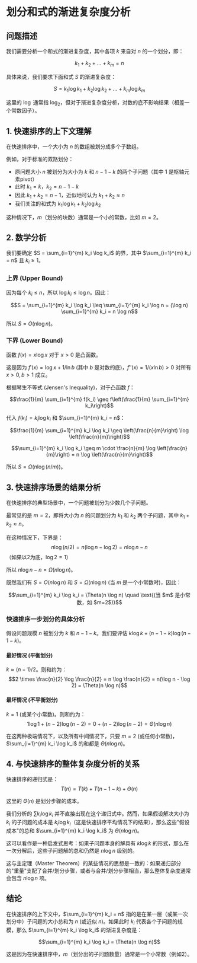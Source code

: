 # 划分和式的渐进复杂度分析

## 问题描述

我们需要分析一个和式的渐进复杂度，其中各项 $k$ 来自对 $n$ 的一个划分，即：

$$k_1 + k_2 + ... + k_m = n$$

具体来说，我们要求下面和式 $S$ 的渐进复杂度：

$$S = k_1 \log k_1 + k_2 \log k_2 + ... + k_m \log k_m$$

这里的 $\log$ 通常指 $\log_2$，但对于渐进复杂度分析，对数的底不影响结果（相差一个常数因子）。

## 1. 快速排序的上下文理解

在快速排序中，一个大小为 $n$ 的数组被划分成多个子数组。

例如，对于标准的双路划分：

- 原问题大小 $n$ 被划分为大小为 $k$ 和 $n-1-k$ 的两个子问题（其中 $1$ 是枢轴元素pivot）
- 此时 $k_1 = k$，$k_2 = n-1-k$
- 因此 $k_1 + k_2 = n-1$，近似地可认为 $k_1 + k_2 \approx n$
- 我们关注的和式为 $k_1 \log k_1 + k_2 \log k_2$

这种情况下，$m$（划分的块数）通常是一个小的常数，比如 $m=2$。

## 2. 数学分析

我们要确定 $S = \sum_{i=1}^{m} k_i \log k_i$ 的界，其中 $\sum_{i=1}^{m} k_i = n$ 且 $k_i \geq 1$。

### 上界 (Upper Bound)

因为每个 $k_i \leq n$，所以 $\log k_i \leq \log n$。因此：

$$S = \sum_{i=1}^{m} k_i \log k_i \leq \sum_{i=1}^{m} k_i \log n = (\log n) \sum_{i=1}^{m} k_i = n \log n$$

所以 $S = O(n \log n)$。

### 下界 (Lower Bound)

函数 $f(x) = x \log x$ 对于 $x > 0$ 是凸函数。

这是因为 $f'(x) = \log x + 1/\ln b$ (其中 $b$ 是对数的底)，$f''(x) = 1/(x \ln b) > 0$ 对所有 $x>0, b>1$ 成立。

根据琴生不等式 (Jensen's Inequality)，对于凸函数 $f$：

$$\frac{1}{m} \sum_{i=1}^{m} f(k_i) \geq f\left(\frac{1}{m} \sum_{i=1}^{m} k_i\right)$$

代入 $f(k_i) = k_i \log k_i$ 和 $\sum_{i=1}^{m} k_i = n$：

$$\frac{1}{m} \sum_{i=1}^{m} k_i \log k_i \geq \left(\frac{n}{m}\right) \log \left(\frac{n}{m}\right)$$

$$\sum_{i=1}^{m} k_i \log k_i \geq m \cdot \frac{n}{m} \log \left(\frac{n}{m}\right) = n \log \left(\frac{n}{m}\right)$$

所以 $S = \Omega(n \log(n/m))$。

## 3. 快速排序场景的结果分析

在快速排序的典型场景中，一个问题被划分为少数几个子问题。

最常见的是 $m=2$，即将大小为 $n$ 的问题划分为 $k_1$ 和 $k_2$ 两个子问题，其中 $k_1 + k_2 \approx n$。

在这种情况下，下界是： $$n \log(n/2) = n(\log n - \log 2) = n \log n - n$$ （如果以2为底，$\log 2 = 1$）

所以 $n \log n - n = \Omega(n \log n)$。

既然我们有 $S = O(n \log n)$ 和 $S = \Omega(n \log n)$ (当 $m$ 是一个小常数时)，因此：

$$\sum_{i=1}^{m} k_i \log k_i = \Theta(n \log n) \quad \text{(当 $m$ 是小常数，如 $m=2$)}$$

### 快速排序一步划分的具体分析

假设问题规模 $n$ 被划分为 $k$ 和 $n-1-k$。我们要评估 $k \log k + (n-1-k) \log (n-1-k)$。

#### 最好情况 (平衡划分)

$k \approx (n-1)/2$。则和约为： $$2 \times \frac{n}{2} \log \frac{n}{2} = n \log \frac{n}{2} = n(\log n - \log 2) = \Theta(n \log n)$$

#### 最坏情况 (不平衡划分)

$k=1$ (或某个小常数)。则和约为： $$1 \log 1 + (n-2) \log (n-2) = 0 + (n-2) \log (n-2) = \Theta(n \log n)$$

在这两种极端情况下，以及所有中间情况下，只要 $m=2$ (或任何小常数)，$\sum_{i=1}^{m} k_i \log k_i$ 的和都是 $\Theta(n \log n)$。

## 4. 与快速排序的整体复杂度分析的关系

快速排序的递归式是： $$T(n) = T(k) + T(n-1-k) + \Theta(n)$$

这里的 $\Theta(n)$ 是划分步骤的成本。

我们分析的 $\sum k_i \log k_i$ 并不直接出现在这个递归式中。然而，如果假设解决大小为 $k_i$ 的子问题的成本是 $k_i \log k_i$（这是快速排序平均情况下的结果），那么这些"假设成本"的总和 $\sum_{i=1}^{m} k_i \log k_i$ 为 $\Theta(n \log n)$。

这可以看作是一种启发式思考：如果子问题本身的解具有 $k \log k$ 的形式，那么在一次分解后，这些子问题解的总和仍然是 $n \log n$ 级别的。

这与主定理（Master Theorem）的某些情况的思想是一致的：如果递归部分的"重量"支配了合并/划分步骤，或者与合并/划分步骤相当，那么整体复杂度通常会包含 $n \log n$ 项。

## 结论

在快速排序的上下文中，$\sum_{i=1}^{m} k_i = n$ 指的是在某一层（或某一次划分中）子问题的大小总和为 $n$ (或近似 $n$)。如果此时 $k_i$ 代表各个子问题的规模，那么 $\sum_{i=1}^{m} k_i \log k_i$ 的渐进复杂度是：

$$\sum_{i=1}^{m} k_i \log k_i = \Theta(n \log n)$$

这是因为在快速排序中，$m$（划分出的子问题数量）通常是一个小常数（例如2）。